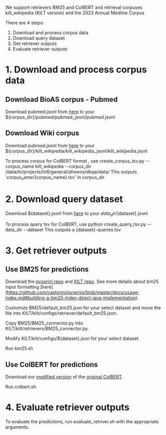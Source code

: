 We support retrievers BM25 and ColBERT and retrieval corpuses kilt_wikipedia (KILT version) and the 2023 Annual Medline Corpus

There are 4 steps: 
1. Download and process corpus data
2. Download query dataset
3. Get retriever outputs
4. Evaluate retriever outputs

# 1. Download and process corpus data

## Download BioAS corpus - Pubmed
<!-- 
        python download_pubmed_corpus.py --data_dir /data/tir/projects/tir6/general/afreens/dbqa/data
        This downloads the pubmed corpus in unprocessed form to ${data_dir}/bioasq/annual_zips/

        use python create_pubmed_jsonl.py --corpus_dir /data/tir/projects/tir6/general/afreens/dbqa/data/corpus_files
        This outputs 'pubmed/pubmed_jsonl/pubmed.jsonl' and 'pubmed/id2title.json' in corpus_dir 
        python create_wiki_paragraph_jsonl.py --corpus_dir /data/tir/projects/tir6/general/afreens/dbqa/data/corpus_files
    This outputs 'kilt_wikipedia/kilt_wikipedia_jsonl/kilt_wikipedia.jsonl" in your corpus_dir -->

Download pubmed.jsonl from [here](https://drive.google.com/drive/folders/1k_Ij70bZcVkhWflMeH9YqTWkJcCJMQP6?usp=drive_link) to your ${corpus_dir}/pubmed/pubmed_jsonl/pubmed.jsonl

## Download Wiki corpus
Download pubmed.jsonl from [here](https://drive.google.com/drive/folders/1k_Ij70bZcVkhWflMeH9YqTWkJcCJMQP6?usp=drive_link) to your ${corpus_dir}/kilt_wikipedia/kilt_wikipedia_jsonl/kilt_wikipedia.jsonl
    
    

To process corpus for ColBERT format , use
    create_corpus_tsv.py --corpus_name kilt_wikipedia --corpus_dir /data/tir/projects/tir6/general/afreens/dbqa/data/
    This outputs '${corpus_name}/${corpus_name}.tsv' in corpus_dir

# 2. Download query dataset
Download ${dataset}.jsonl from [here](https://drive.google.com/drive/folders/1k_Ij70bZcVkhWflMeH9YqTWkJcCJMQP6?usp=drive_link) to your ${data_dir}/${dataset}.jsonl
    <!-- Download NQ, hotpotqa from KILT repo as nq.jsonl and hotpotqa.jsonl in the ${data_dir} Download BioASQ
        From Bioasq website, download the following into data_dir/bioasq/
        Task11BGoldenEnriched/11B*_golden.json and BioASQ-training11b/training11b.json from BioASQ
        python compile_bioasq_questions.py --data_dir --corpus_dir 
        This outputs bioasq.jsonl in the data_dir -->
    

To process query tsv for ColBERT, use 
    python create_query_tsv.py --data_dir --dataset
This outputs a {dataset}-queries.tsv

# 3. Get retriever outputs
## Use BM25 for predictions
Download the [pyserini repo](https://github.com/castorini/pyserini) and [KILT repo](https://github.com/facebookresearch/KILT/tree/main/kilt). See more details about bm25 input formatting [here] (https://github.com/castorini/pyserini/blob/master/docs/usage-index.md#building-a-bm25-index-direct-java-implementation).

Customize BM25/default_bm25.json for your select dataset and move the file into KILT/kilt/configs/retriever/default_bm25.json.

Copy BM25/BM25_connector.py into  KILT/kilt/retrievers/BM25_connector.py.

Modify KILT/kilt/configs/${dataset}.json for your select dataset.

Run bm25.sh

## Use ColBERT for predictions
Download our [modified version](https://github.com/jenhsia/RAGGED_ColBERT) of the [original ColBERT](https://github.com/stanford-futuredata/ColBERT).

Run colbert.sh

# 4. Evaluate retriever outputs
To evaluate the predictions, run evaluate_retriver.sh with the appropriate arguments.








